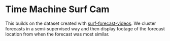 # Time Machine Surf Cam

This builds on the dataset created with [surf-forecast-videos](https://github.com/jreaso/surf-forecast-videos). We cluster forecasts in a semi-supervised way and then display footage of the forecast location from when the forecast was most similar.
